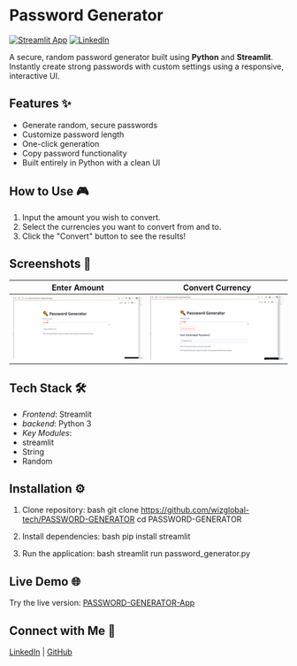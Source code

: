 # Password Generator

[![Streamlit App](https://static.streamlit.io/badges/streamlit_badge_black_white.svg)](https://password-generator-page.streamlit.app/)
[![LinkedIn](https://img.shields.io/badge/LinkedIn-Post-blue)](https://www.linkedin.com/posts/wisdom-douglas_python-streamlit-webapp-activity-7347095658681507840-8nnr?utm_source=share&utm_medium=member_desktop&rcm=ACoAAFHEifEBXd66QbKca3n-0IoGRbXlbVjZPYo)

A secure, random password generator built using **Python** and **Streamlit**. Instantly create strong passwords with custom settings using a responsive, interactive UI.

## Features ✨
- Generate random, secure passwords
- Customize password length
- One-click generation
- Copy password functionality
- Built entirely in Python with a clean UI

## How to Use 🎮
1. Input the amount you wish to convert.
2. Select the currencies you want to convert from and to.
3. Click the "Convert" button to see the results!


## Screenshots 📸
| Enter Amount | Convert Currency |
|------------------|----------------|
| ![Enter Amount](screenshots/image1.png) | ![Convert Currency](screenshots/image2.png) |

## Tech Stack 🛠
- *Frontend*: Streamlit
- *backend*: Python 3
- *Key Modules*: 
- streamlit 
- String
- Random

## Installation ⚙
1. Clone repository:
bash
git clone https://github.com/wizglobal-tech/PASSWORD-GENERATOR
cd PASSWORD-GENERATOR

3. Install dependencies:
bash
pip install streamlit 


4. Run the application:
bash
streamlit run password_generator.py


## Live Demo 🌐
Try the live version: [PASSWORD-GENERATOR-App](https://password-generator-page.streamlit.app/)

## Connect with Me 👋
[LinkedIn](https://www.linkedin.com/in/wisdom-douglas/) | 
[GitHub](https://github.com/wizglobal-tech)

